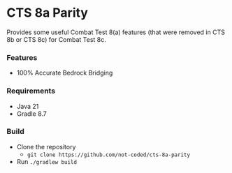 # CTS 8a Parity

Provides some useful Combat Test 8(a) features (that were removed in CTS 8b or CTS 8c) for Combat Test 8c.

### Features
- 100% Accurate Bedrock Bridging

### Requirements

- Java 21
- Gradle 8.7

### Build
- Clone the repository
    - `git clone https://github.com/not-coded/cts-8a-parity`
- Run `./gradlew build`
